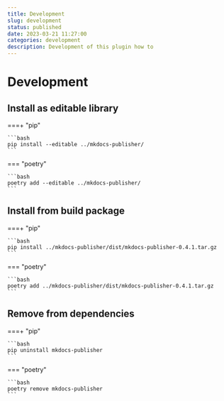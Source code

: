 ```yaml
---
title: Development
slug: development
status: published
date: 2023-03-21 11:27:00
categories: development
description: Development of this plugin how to
---
```


# Development

## Install as editable library


===+ "pip"

    ```bash
    pip install --editable ../mkdocs-publisher/
    ```

=== "poetry"

    ```bash
    poetry add --editable ../mkdocs-publisher/
    ```

## Install from build package

===+ "pip"

    ```bash
    pip install ../mkdocs-publisher/dist/mkdocs-publisher-0.4.1.tar.gz
    ```

=== "poetry"

    ```bash
    poetry add ../mkdocs-publisher/dist/mkdocs-publisher-0.4.1.tar.gz
    ```

## Remove from dependencies

===+ "pip"

    ```bash
    pip uninstall mkdocs-publisher
    ```

=== "poetry"

    ```bash
    poetry remove mkdocs-publisher
    ```
